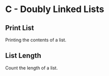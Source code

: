 # C - Doubly Linked Lists

## Print List
Printing the contents of a list.

## List Length
Count the length of a list.
